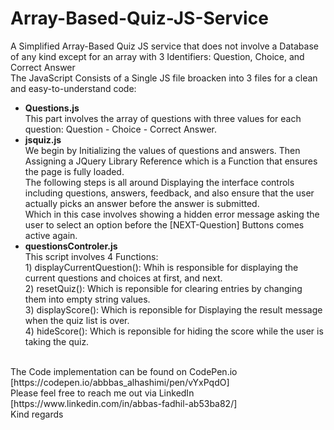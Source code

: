 # Array-Based-Quiz-JS-Service
A Simplified Array-Based Quiz JS service that does not involve a Database of any kind except for an array with 3 Identifiers: Question, Choice, and Correct Answer<br>
The JavaScript Consists of a Single JS file broacken into 3 files for a clean and easy-to-understand code:<br>
<ul>
  
  <li><b>Questions.js</b>
  <br> This part involves the array of questions with three values for each question: Question - Choice - Correct Answer.
  </li>
  
  <li><b>jsquiz.js</b>
  <br> We begin by Initializing the values of questions and answers. Then Assigning a JQuery Library Reference which is a Function that ensures the page is fully loaded.
  <br> The following steps is all around Displaying the interface controls including questions, answers, feedback, and also ensure that the user actually picks an answer before the answer is submitted.<br> Which in this case involves showing a hidden error message asking the user to select an option before the [NEXT-Question] Buttons comes active again.<br>
  </li>
  <li><b>questionsControler.js</b>
  <br>This script involves 4 Functions:<br>
  1) displayCurrentQuestion(): Whih is responsible for displaying the current questions and choices at first, and next.<br>
  2) resetQuiz(): Which is reponsible for clearing entries by changing them into empty string values.<br>
  3) displayScore(): Which is reponsible for Displaying the result message when the quiz list is over.<br>
  4) hideScore(): Which is reponsible for hiding the score while the user is taking the quiz.
  </li>
</ul>

 <br>
 The Code implementation can be found on CodePen.io [https://codepen.io/abbbas_alhashimi/pen/vYxPqdO]<br>
Please feel free to reach me out via LinkedIn [https://www.linkedin.com/in/abbas-fadhil-ab53ba82/] <br>
Kind regards
